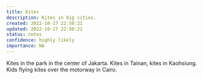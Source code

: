 ```yaml
---
title: Kites
description: Kites in big cities.
created: 2022-10-17 22:50:21
updated: 2022-10-17 22:50:21
status: notes
confidence: highly likely
importance: NA
---
```


Kites in the park in the center of Jakarta. Kites in Tainan, kites in Kaohsiung. Kids flying kites over the motorway in Cairo.
